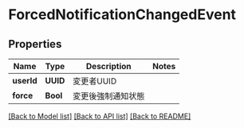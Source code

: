 # ForcedNotificationChangedEvent

## Properties
Name | Type | Description | Notes
------------ | ------------- | ------------- | -------------
**userId** | **UUID** | 変更者UUID | 
**force** | **Bool** | 変更後強制通知状態 | 

[[Back to Model list]](../README.md#documentation-for-models) [[Back to API list]](../README.md#documentation-for-api-endpoints) [[Back to README]](../README.md)


